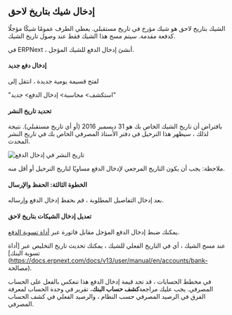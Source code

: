 ## إدخال شيك بتاريخ لاحق

الشيك بتاريخ لاحق هو شيك مؤرخ في تاريخ مستقبلي. يعطي الطرف عمومًا شيكًا مؤجلًا كدفعة مقدمة. سيتم مسح هذا الشيك فقط عند وصول تاريخ الشيك.

في ERPNext ، أنشئ إدخال الدفع للشيك المؤجل.

#### إدخال دفع جديد

لفتح قسيمة يومية جديدة ، انتقل إلى

"استكشف> محاسبة> إدخال الدفع> جديد"

#### تحديد تاريخ النشر

بافتراض أن تاريخ الشيك الخاص بك هو 31 ديسمبر 2016 (أو أي تاريخ مستقبلي). نتيجة لذلك ، سيظهر هذا الترحيل في دفتر الأستاذ المصرفي الخاص بك في تاريخ النشر المحدث.

![تاريخ النشر في إدخال الدفع](https://docs.erpnext.com/files/posting-date-in-payment-entry.png)

ملاحظة: يجب أن يكون التاريخ المرجعي لإدخال الدفع مساويًا لتاريخ الترحيل أو أقل منه.

#### الخطوة الثالثة: الحفظ والإرسال

بعد إدخال التفاصيل المطلوبة ، قم بحفظ إدخال الدفع وإرساله.

#### تعديل إدخال الشيكات بتاريخ لاحق

يمكنك ضبط إدخال الدفع المؤجل مقابل فاتورة عبر [أداة تسوية الدفع](https://docs.erpnext.com/docs/v13/user/manual/en/accounts/payment-reconciliation).

عند مسح الشيك ، أي في التاريخ الفعلي للشيك ، يمكنك تحديث تاريخ التخليص عبر [أداة تسوية البنك](https://docs.erpnext.com/docs/v13/user/manual/en/accounts/bank- مصالحة).

في مخطط الحسابات ، قد تجد قيمة إدخال الدفع هذا تنعكس بالفعل على الحساب المصرفي. يجب عليك مراجعة**كشف حساب البنك**، تقرير في وحدة الحساب لمعرفة الفرق في الرصيد المصرفي حسب النظام ، والرصيد الفعلي في كشف الحساب المصرفي.